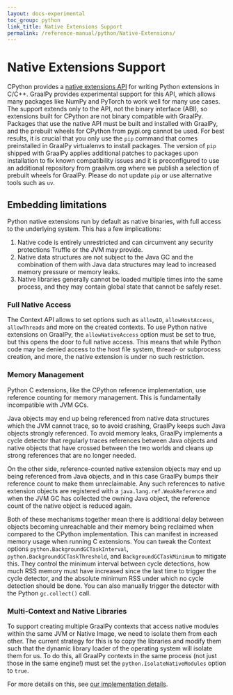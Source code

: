 ```yaml
---
layout: docs-experimental
toc_group: python
link_title: Native Extensions Support
permalink: /reference-manual/python/Native-Extensions/
---
```


# Native Extensions Support

CPython provides a [native extensions API](https://docs.python.org/3/c-api/index.html) for writing Python extensions in C/C++.
GraalPy provides experimental support for this API, which allows many packages like NumPy and PyTorch to work well for many use cases.
The support extends only to the API, not the binary interface (ABI), so extensions built for CPython are not binary compatible with GraalPy.
Packages that use the native API must be built and installed with GraalPy, and the prebuilt wheels for CPython from pypi.org cannot be used.
For best results, it is crucial that you only use the `pip` command that comes preinstalled in GraalPy virtualenvs to install packages.
The version of `pip` shipped with GraalPy applies additional patches to packages upon installation to fix known compatibility issues and it is preconfigured to use an additional repository from graalvm.org where we publish a selection of prebuilt wheels for GraalPy.
Please do not update `pip` or use alternative tools such as `uv`.

## Embedding limitations

Python native extensions run by default as native binaries, with full access to the underlying system.
This has a few implications:

1. Native code is entirely unrestricted and can circumvent any security protections Truffle or the JVM may provide.
2. Native data structures are not subject to the Java GC and the combination of them with Java data structures may lead to increased memory pressure or memory leaks.
3. Native libraries generally cannot be loaded multiple times into the same process, and they may contain global state that cannot be safely reset.

### Full Native Access

The Context API allows to set options such as `allowIO`, `allowHostAccess`, `allowThreads` and more on the created contexts.
To use Python native extensions on GraalPy, the `allowNativeAccess` option must be set to true, but this opens the door to full native access.
This means that while Python code may be denied access to the host file system, thread- or subprocess creation, and more, the native extension is under no such restriction.

### Memory Management

Python C extensions, like the CPython reference implementation, use reference counting for memory management.
This is fundamentally incompatible with JVM GCs.

Java objects may end up being referenced from native data structures which the JVM cannot trace, so to avoid crashing, GraalPy keeps such Java objects strongly referenced.
To avoid memory leaks, GraalPy implements a cycle detector that regularly traces references between Java objects and native objects that have crossed between the two worlds and cleans up strong references that are no longer needed.

On the other side, reference-counted native extension objects may end up being referenced from Java objects, and in this case GraalPy bumps their reference count to make them unreclaimable.
Any such references to native extension objects are registered with a `java.lang.ref.WeakReference` and when the JVM GC has collected the owning Java object, the reference count of the native object is reduced again.

Both of these mechanisms together mean there is additional delay between objects becoming unreachable and their memory being reclaimed when compared to the CPython implementation.
This can manifest in increased memory usage when running C extensions.
You can tweak the Context options `python.BackgroundGCTaskInterval`, `python.BackgroundGCTaskThreshold`, and `BackgroundGCTaskMinimum` to mitigate this.
They control the minimum interval between cycle detections, how much RSS memory must have increased since the last time to trigger the cycle detector, and the absolute minimum RSS under which no cycle detection should be done.
You can also manually trigger the detector with the Python `gc.collect()` call.

### Multi-Context and Native Libraries

To support creating multiple GraalPy contexts that access native modules within the same JVM or Native Image, we need to isolate them from each other.
The current strategy for this is to copy the libraries and modify them such that the dynamic library loader of the operating system will isolate them for us.
To do this, all GraalPy contexts in the same process (not just those in the same engine!) must set the `python.IsolateNativeModules` option to `true`.

For more details on this, see [our implementation details](https://github.com/oracle/graalpython/blob/master/docs/contributor/IMPLEMENTATION_DETAILS.md#c-extension-copying).
